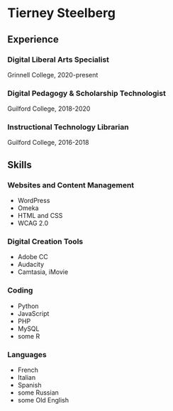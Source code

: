 # Tierney Steelberg

## Experience
### Digital Liberal Arts Specialist
Grinnell College, 2020-present
### Digital Pedagogy & Scholarship Technologist
Guilford College, 2018-2020
### Instructional Technology Librarian
Guilford College, 2016-2018

## Skills
### Websites and Content Management
* WordPress
* Omeka
* HTML and CSS
* WCAG 2.0
### Digital Creation Tools
* Adobe CC
* Audacity
* Camtasia, iMovie
### Coding
* Python
* JavaScript
* PHP
* MySQL
* some R
### Languages
* French
* Italian
* Spanish
* some Russian
* some Old English
